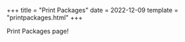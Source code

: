 +++
title = "Print Packages"
date = 2022-12-09
template = "printpackages.html"
+++

Print Packages page!